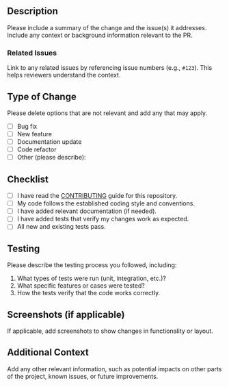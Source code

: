 ## Description

Please include a summary of the change and the issue(s) it addresses. Include any context or background information relevant to the PR.

### Related Issues
Link to any related issues by referencing issue numbers (e.g., `#123`). This helps reviewers understand the context.

## Type of Change

Please delete options that are not relevant and add any that may apply.

- [ ] Bug fix
- [ ] New feature
- [ ] Documentation update
- [ ] Code refactor
- [ ] Other (please describe):

## Checklist

- [ ] I have read the [CONTRIBUTING](./CONTRIBUTING.md) guide for this repository.
- [ ] My code follows the established coding style and conventions.
- [ ] I have added relevant documentation (if needed).
- [ ] I have added tests that verify my changes work as expected.
- [ ] All new and existing tests pass.

## Testing

Please describe the testing process you followed, including:
1. What types of tests were run (unit, integration, etc.)?
2. What specific features or cases were tested?
3. How the tests verify that the code works correctly.

## Screenshots (if applicable)

If applicable, add screenshots to show changes in functionality or layout.

## Additional Context

Add any other relevant information, such as potential impacts on other parts of the project, known issues, or future improvements.
